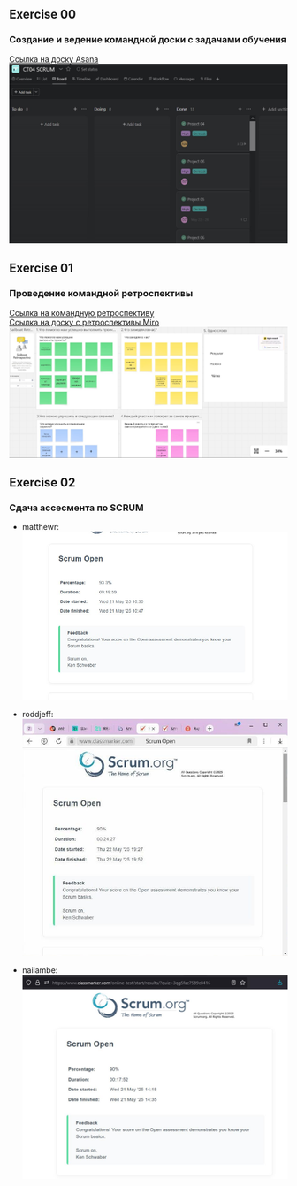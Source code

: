 ## Exercise 00
### Создание и ведение командной доски с задачами обучения
[Ссылка на доску Asana](https://app.asana.com/)  
![asana_board](/CT04.ID_886866-Team_TL_nailambe/src/images/asana_board.jpg)  

## Exercise 01
### Проведение командной ретроспективы
[Ссылка на командную ретроспективу](https://drive.google.com)   
[Ссылка на доску с ретроспективы Miro](https://miro.com)   
![miro_board](/CT04.ID_886866-Team_TL_nailambe/src/images/miro_board.jpg)  

## Exercise 02
### Сдача ассесмента по SCRUM
- matthewr:  
  ![matthewr](/CT04.ID_886866-Team_TL_nailambe/src/images/matthewr.jpg)  

- roddjeff:  
  ![roddjeff](/CT04.ID_886866-Team_TL_nailambe/src/images/roddjeff.jpg)  

- nailambe:  
  ![nailambe](/CT04.ID_886866-Team_TL_nailambe/src/images/nailambe.JPG)  

